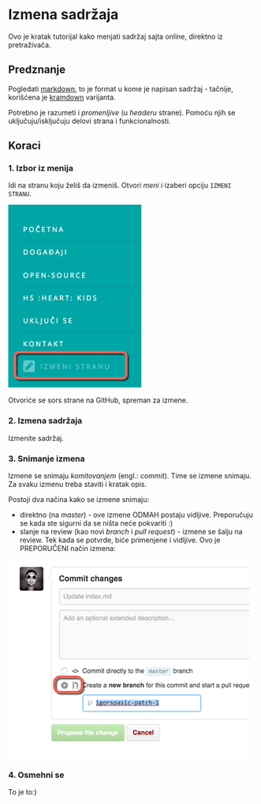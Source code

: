 # Izmena sadržaja

Ovo je kratak tutorijal kako menjati sadržaj sajta online, direktno iz
pretraživača.

## Predznanje

Pogledati [markdown](https://daringfireball.net/projects/markdown/syntax),
to je format u kome je napisan sadržaj - tačnije, korišćena je [kramdown](http://kramdown.gettalong.org/quickref.html)
varijanta.

Potrebno je razumeti i _promenljive_ (u _headeru_ strane). Pomoću njih se
uključuju/isključuju delovi strana i funkcionalnosti.

## Koraci

### 1. Izbor iz menija

Idi na stranu koju želiš da izmeniš. Otvori _meni_ i izaberi opciju `IZMENI STRANU`.

![](edit1.png)

Otvoriće se sors strane na GitHub, spreman za izmene.

### 2. Izmena sadržaja

Izmenite sadržaj.

### 3. Snimanje izmena

Izmene se snimaju _komitovanjem_ (engl.: _commit_). Time se izmene snimaju.
Za svaku izmenu treba staviti i kratak opis.

Postoji dva načina kako se izmene snimaju:

+ direktno (na _master_) - ove izmene ODMAH postaju vidljive. Preporučuju se
  kada ste sigurni da se ništa neće pokvariti :)
+ slanje na review (kao novi _branch_ i _pull request_) - izmene se šalju na
  review. Tek kada se potvrde, biće primenjene i vidljive. Ovo je PREPORUČENI način
  izmena:

![](edit2.png)

### 4. Osmehni se

To je to:)

